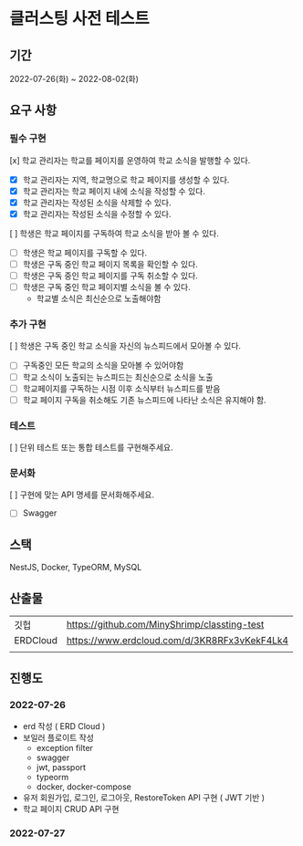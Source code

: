 # 클러스팅 사전 테스트

## 기간

2022-07-26(화) ~ 2022-08-02(화)

## 요구 사항

### 필수 구현

[x] 학교 관리자는 학교를 페이지를 운영하여 학교 소식을 발행할 수 있다.

-   [x] 학교 관리자는 지역, 학교명으로 학교 페이지를 생성할 수 있다.
-   [x] 학교 관리자는 학교 페이지 내에 소식을 작성할 수 있다.
-   [x] 학교 관리자는 작성된 소식을 삭제할 수 있다.
-   [x] 학교 관리자는 작성된 소식을 수정할 수 있다.

[ ] 학생은 학교 페이지를 구독하여 학교 소식을 받아 볼 수 있다.

-   [ ] 학생은 학교 페이지를 구독할 수 있다.
-   [ ] 학생은 구독 중인 학교 페이지 목록을 확인할 수 있다.
-   [ ] 학생은 구독 중인 학교 페이지를 구독 취소할 수 있다.
-   [ ] 학생은 구독 중인 학교 페이지별 소식을 볼 수 있다.
    -   학교별 소식은 최신순으로 노출해야함

### 추가 구현

[ ] 학생은 구독 중인 학교 소식을 자신의 뉴스피드에서 모아볼 수 있다.

-   [ ] 구독중인 모든 학교의 소식을 모아볼 수 있어야함
-   [ ] 학교 소식이 노출되는 뉴스피드는 최신순으로 소식을 노출
-   [ ] 학교페이지를 구독하는 시점 이후 소식부터 뉴스피드를 받음
-   [ ] 학교 페이지 구독을 취소해도 기존 뉴스피드에 나타난 소식은 유지해야 함.

### 테스트

[ ] 단위 테스트 또는 통합 테스트를 구현해주세요.

### 문서화

[ ] 구현에 맞는 API 명세를 문서화해주세요.

-   [ ] Swagger

## 스택

NestJS, Docker, TypeORM, MySQL

## 산출물

|          |                                              |
| -------- | -------------------------------------------- |
| 깃헙     | https://github.com/MinyShrimp/classting-test |
| ERDCloud | https://www.erdcloud.com/d/3KR8RFx3vKekF4Lk4 |
|          |                                              |

## 진행도

### 2022-07-26

-   erd 작성 ( ERD Cloud )
-   보일러 플로이트 작성
    -   exception filter
    -   swagger
    -   jwt, passport
    -   typeorm
    -   docker, docker-compose
-   유저 회원가입, 로그인, 로그아웃, RestoreToken API 구현 ( JWT 기반 )
-   학교 페이지 CRUD API 구현

### 2022-07-27
